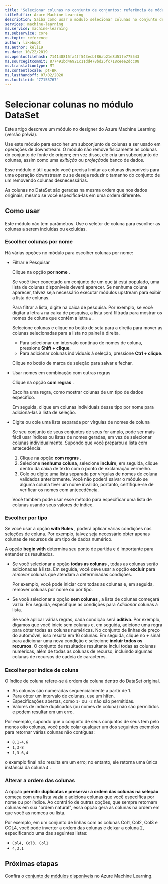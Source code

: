 ```yaml
---
title: 'Selecionar colunas no conjunto de conjuntos: referência de módulo'
titleSuffix: Azure Machine Learning
description: Saiba como usar o módulo selecionar colunas no conjunto de informações em Azure Machine Learning para escolher um subconjunto de colunas a ser usado em operações de downstream.
services: machine-learning
ms.service: machine-learning
ms.subservice: core
ms.topic: reference
author: likebupt
ms.author: keli19
ms.date: 10/22/2019
ms.openlocfilehash: 714148815fa4ff543ecbf86ab21e8d51fe775543
ms.sourcegitcommit: 877491bd46921c11dd478bd25fc718ceee2dcc08
ms.translationtype: MT
ms.contentlocale: pt-BR
ms.lasthandoff: 07/02/2020
ms.locfileid: "77153767"
---
```

# <a name="select-columns-in-dataset-module"></a>Selecionar colunas no módulo DataSet

Este artigo descreve um módulo no designer do Azure Machine Learning (versão prévia).

Use este módulo para escolher um subconjunto de colunas a ser usado em operações de downstream. O módulo não remove fisicamente as colunas do conjunto de fonte de origem; em vez disso, ele cria um subconjunto de colunas, assim como uma *exibição* ou *projeção*de banco de dados.

Esse módulo é útil quando você precisa limitar as colunas disponíveis para uma operação downstream ou se deseja reduzir o tamanho do conjunto de um removendo colunas desnecessárias.

As colunas no DataSet são geradas na mesma ordem que nos dados originais, mesmo se você especificá-las em uma ordem diferente.

## <a name="how-to-use"></a>Como usar

Este módulo não tem parâmetros. Use o seletor de coluna para escolher as colunas a serem incluídas ou excluídas.

### <a name="choose-columns-by-name"></a>Escolher colunas por nome

Há várias opções no módulo para escolher colunas por nome: 

+ Filtrar e Pesquisar

    Clique na opção **por nome** .

    Se você tiver conectado um conjunto de um que já está populado, uma lista de colunas disponíveis deverá aparecer. Se nenhuma coluna aparecer, talvez seja necessário executar módulos upstream para exibir a lista de colunas.

    Para filtrar a lista, digite na caixa de pesquisa. Por exemplo, se você digitar a letra `w` na caixa de pesquisa, a lista será filtrada para mostrar os nomes de coluna que contêm a letra `w` .

    Selecione colunas e clique no botão de seta para a direita para mover as colunas selecionadas para a lista no painel à direita.

    + Para selecionar um intervalo contínuo de nomes de coluna, pressione **Shift + clique**.
    + Para adicionar colunas individuais à seleção, pressione **Ctrl + clique**.

    Clique no botão de marca de seleção para salvar e fechar.

+ Usar nomes em combinação com outras regras

    Clique na opção **com regras** .
    
    Escolha uma regra, como mostrar colunas de um tipo de dados específico.

    Em seguida, clique em colunas individuais desse tipo por nome para adicioná-las à lista de seleção.

+ Digite ou cole uma lista separada por vírgulas de nomes de coluna

    Se seu conjunto de seus conjuntos de seus for amplo, pode ser mais fácil usar índices ou listas de nomes geradas, em vez de selecionar colunas individualmente. Supondo que você preparou a lista com antecedência:

    1. Clique na opção **com regras** . 
    2. Selecione **nenhuma coluna**, selecione **incluir**e, em seguida, clique dentro da caixa de texto com o ponto de exclamação vermelho. 
    3. Cole ou digite uma lista separada por vírgulas de nomes de coluna validados anteriormente. Você não poderá salvar o módulo se alguma coluna tiver um nome inválido, portanto, certifique-se de verificar os nomes com antecedência.
    
    Você também pode usar esse método para especificar uma lista de colunas usando seus valores de índice. 

### <a name="choose-by-type"></a>Escolher por tipo

Se você usar a opção **with Rules** , poderá aplicar várias condições nas seleções de coluna. Por exemplo, talvez seja necessário obter apenas colunas de recursos de um tipo de dados numérico.

A opção **begin with** determina seu ponto de partida e é importante para entender os resultados. 

+ Se você selecionar a opção **todas as colunas** , todas as colunas serão adicionadas à lista. Em seguida, você deve usar a opção **excluir** para *remover* colunas que atendam a determinadas condições. 

    Por exemplo, você pode iniciar com todas as colunas e, em seguida, remover colunas por nome ou por tipo.

+ Se você selecionar a opção **sem colunas** , a lista de colunas começará vazia. Em seguida, especifique as condições para *Adicionar* colunas à lista. 

    Se você aplicar várias regras, cada condição será **aditiva**. Por exemplo, digamos que você inicie sem colunas e, em seguida, adicione uma regra para obter todas as colunas numéricas. No conjunto de linhas de preço do automóvel, isso resulta em 16 colunas. Em seguida, clique no **+** sinal para adicionar uma nova condição e selecione **incluir todos os recursos**. O conjunto de resultados resultante inclui todas as colunas numéricas, além de todas as colunas de recurso, incluindo algumas colunas de recursos de cadeia de caracteres.

### <a name="choose-by-column-index"></a>Escolher por índice de coluna

O índice de coluna refere-se à ordem da coluna dentro do DataSet original.

+ As colunas são numeradas sequencialmente a partir de 1.  
+ Para obter um intervalo de colunas, use um hífen. 
+ Especificações abertas, como `1-` ou `-3` não são permitidas.
+ Valores de índice duplicados (ou nomes de coluna) não são permitidos e podem resultar em um erro.

Por exemplo, supondo que o conjunto de seus conjuntos de seus tem pelo menos oito colunas, você pode colar qualquer um dos seguintes exemplos para retornar várias colunas não contíguas: 

+ `8,1-4,6`
+ `1,3-8`
+ `1,3-6,4` 

o exemplo final não resulta em um erro; no entanto, ele retorna uma única instância da coluna `4` .



### <a name="change-order-of-columns"></a>Alterar a ordem das colunas

A opção **permitir duplicatas e preservar a ordem das colunas na seleção** começa com uma lista vazia e adiciona colunas que você especifica por nome ou por índice. Ao contrário de outras opções, que sempre retornam colunas em sua "ordem natural", essa opção gera as colunas na ordem em que você as nomeou ou lista. 

Por exemplo, em um conjunto de linhas com as colunas Col1, Col2, Col3 e COL4, você pode inverter a ordem das colunas e deixar a coluna 2, especificando uma das seguintes listas:

+ `Col4, Col3, Col1`
+ `4,3,1`


## <a name="next-steps"></a>Próximas etapas

Confira o [conjunto de módulos disponíveis](module-reference.md) no Azure Machine Learning. 